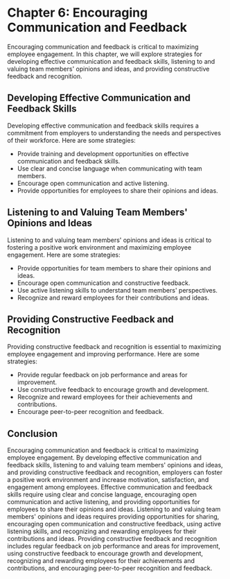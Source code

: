 Chapter 6: Encouraging Communication and Feedback
=================================================

Encouraging communication and feedback is critical to maximizing employee engagement. In this chapter, we will explore strategies for developing effective communication and feedback skills, listening to and valuing team members' opinions and ideas, and providing constructive feedback and recognition.

Developing Effective Communication and Feedback Skills
------------------------------------------------------

Developing effective communication and feedback skills requires a commitment from employers to understanding the needs and perspectives of their workforce. Here are some strategies:

* Provide training and development opportunities on effective communication and feedback skills.
* Use clear and concise language when communicating with team members.
* Encourage open communication and active listening.
* Provide opportunities for employees to share their opinions and ideas.

Listening to and Valuing Team Members' Opinions and Ideas
---------------------------------------------------------

Listening to and valuing team members' opinions and ideas is critical to fostering a positive work environment and maximizing employee engagement. Here are some strategies:

* Provide opportunities for team members to share their opinions and ideas.
* Encourage open communication and constructive feedback.
* Use active listening skills to understand team members' perspectives.
* Recognize and reward employees for their contributions and ideas.

Providing Constructive Feedback and Recognition
-----------------------------------------------

Providing constructive feedback and recognition is essential to maximizing employee engagement and improving performance. Here are some strategies:

* Provide regular feedback on job performance and areas for improvement.
* Use constructive feedback to encourage growth and development.
* Recognize and reward employees for their achievements and contributions.
* Encourage peer-to-peer recognition and feedback.

Conclusion
----------

Encouraging communication and feedback is critical to maximizing employee engagement. By developing effective communication and feedback skills, listening to and valuing team members' opinions and ideas, and providing constructive feedback and recognition, employers can foster a positive work environment and increase motivation, satisfaction, and engagement among employees. Effective communication and feedback skills require using clear and concise language, encouraging open communication and active listening, and providing opportunities for employees to share their opinions and ideas. Listening to and valuing team members' opinions and ideas requires providing opportunities for sharing, encouraging open communication and constructive feedback, using active listening skills, and recognizing and rewarding employees for their contributions and ideas. Providing constructive feedback and recognition includes regular feedback on job performance and areas for improvement, using constructive feedback to encourage growth and development, recognizing and rewarding employees for their achievements and contributions, and encouraging peer-to-peer recognition and feedback.
